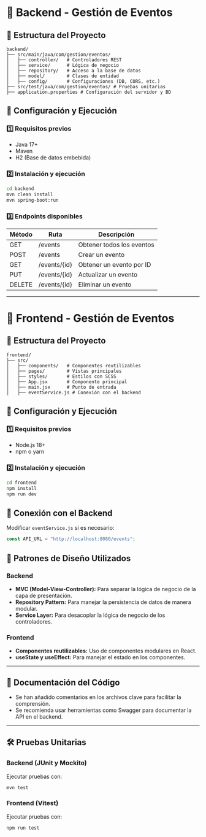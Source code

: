# 📌 Backend - Gestión de Eventos

## 📂 Estructura del Proyecto

```
backend/
├── src/main/java/com/gestion/eventos/
│   ├── controller/   # Controladores REST
│   ├── service/      # Lógica de negocio
│   ├── repository/   # Acceso a la base de datos
│   ├── model/        # Clases de entidad
│   ├── config/       # Configuraciones (DB, CORS, etc.)
├── src/test/java/com/gestion/eventos/ # Pruebas unitarias
├── application.properties # Configuración del servidor y BD
```

## 🚀 Configuración y Ejecución

### 1️⃣ Requisitos previos
- Java 17+
- Maven
- H2 (Base de datos embebida)

### 2️⃣ Instalación y ejecución
```bash
cd backend
mvn clean install
mvn spring-boot:run
```

### 3️⃣ Endpoints disponibles
| Método | Ruta           | Descripción               |
|--------|--------------|---------------------------|
| GET    | /events      | Obtener todos los eventos |
| POST   | /events      | Crear un evento           |
| GET    | /events/{id} | Obtener un evento por ID  |
| PUT    | /events/{id} | Actualizar un evento      |
| DELETE | /events/{id} | Eliminar un evento        |

---

# 🎨 Frontend - Gestión de Eventos

## 📂 Estructura del Proyecto
```
frontend/
├── src/
│   ├── components/   # Componentes reutilizables
│   ├── pages/        # Vistas principales
│   ├── styles/       # Estilos con SCSS
│   ├── App.jsx       # Componente principal
│   ├── main.jsx      # Punto de entrada
│   ├── eventService.js # Conexión con el backend
```

## 🚀 Configuración y Ejecución

### 1️⃣ Requisitos previos
- Node.js 18+
- npm o yarn

### 2️⃣ Instalación y ejecución
```bash
cd frontend
npm install
npm run dev
```

## 🔗 Conexión con el Backend
Modificar `eventService.js` si es necesario:
```js
const API_URL = "http://localhost:8080/events";
```

## 📌 Patrones de Diseño Utilizados
### Backend
- **MVC (Model-View-Controller):** Para separar la lógica de negocio de la capa de presentación.
- **Repository Pattern:** Para manejar la persistencia de datos de manera modular.
- **Service Layer:** Para desacoplar la lógica de negocio de los controladores.

### Frontend
- **Componentes reutilizables:** Uso de componentes modulares en React.
- **useState y useEffect:** Para manejar el estado en los componentes.

---

## 📖 Documentación del Código
- Se han añadido comentarios en los archivos clave para facilitar la comprensión.
- Se recomienda usar herramientas como Swagger para documentar la API en el backend.

---

## 🛠 Pruebas Unitarias

### Backend (JUnit y Mockito)
Ejecutar pruebas con:
```bash
mvn test
```

### Frontend (Vitest)
Ejecutar pruebas con:
```bash
npm run test
